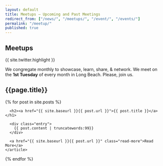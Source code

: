 ```yaml
---
layout: default
title: Meetups – Upcoming and Past Meetings
redirect_from: ["/news/", "/meetups/", "/event/", "/events/"]
permalink: "/meetup/"
published: true
---
```


<div class="info">

<h2>Meetups</h2>
<div class="twitter-embedded">{{ site.twitter.highlight }}</div></div>
<p>We congregate monthly to showcase, learn, share, & network. We meet on the <strong>1st Tuesday</strong> of every month in Long Beach. Please, join us.</p>


<h2>{{page.title}}</h2>
<div class="posts">
  {% for post in site.posts %}
    <article class="post">

      <h2><a href="{{ site.baseurl }}{{ post.url }}">{{ post.title }}</a></h1>

      <div class="entry">
        {{ post.content | truncatewords:99}}
      </div>

      <a href="{{ site.baseurl }}{{ post.url }}" class="read-more">Read More</a>
    </article>
  {% endfor %}
</div>
<script async src="//platform.twitter.com/widgets.js" charset="utf-8"></script>
